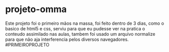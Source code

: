 # projeto-omma
Este projeto foi o primeiro mãos na massa, foi feito dentro de 3 dias, como o basico de html5 e css, serviu para que eu pudesse ver na pratica o
conteudo assimilado nas aulas, tambem foi usado um arquivo normalize para que não aja interferencia pelos diversos navegadores. #PRIMEIROPROJETO
